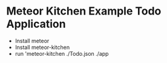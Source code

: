 # Meteor Kitchen Example Todo Application

*  Install meteor
*  Install meteor-kitchen
*  run 'meteor-kitchen ./Todo.json ./app

      